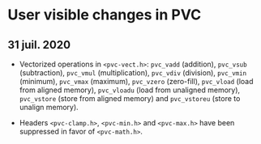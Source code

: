 # User visible changes in PVC

## 31 juil. 2020

* Vectorized operations in `<pvc-vect.h>`: `pvc_vadd` (addition),
  `pvc_vsub` (subtraction), `pvc_vmul` (multiplication), `pvc_vdiv`
  (division), `pvc_vmin` (minimum), `pvc_vmax` (maximum), `pvc_vzero`
  (zero-fill), `pvc_vload` (load from aligned memory), `pvc_vloadu`
  (load from unaligned memory), `pvc_vstore` (store from aligned
  memory) and `pvc_vstoreu` (store to unalign memory).

* Headers `<pvc-clamp.h>`, `<pvc-min.h>` and `<pvc-max.h>` have been
  suppressed in favor of `<pvc-math.h>`.
